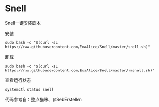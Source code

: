 # Snell
Snell一键安装脚本

安装
```
sudo bash -c "$(curl -sL https://raw.githubusercontent.com/ExaAlice/Snell/master/snell.sh)"
```
卸载
```
sudo bash -c "$(curl -sL https://raw.githubusercontent.com/ExaAlice/Snell/master/rmsnell.sh)"
```

查看运行状态
```
systemctl status snell
```
代码参考自：整点猫咪、@SebErstellen
